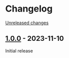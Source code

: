 # Changelog 

[Unreleased changes](https://github.com/rapidez/checkout-theme/compare/1.0.0...master)
## [1.0.0](https://github.com/rapidez/checkout-theme/releases/tag/1.0.0) - 2023-11-10

Initial release

